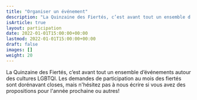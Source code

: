 ```yaml
---
title: "Organiser un événement"
description: "La Quinzaine des Fiertés, c’est avant tout un ensemble d’événements autour des cultures LGBTQIA+. Si vous souhaitez organiser un événement et le faire figurer au programme officiel, n’hésitez pas à nous le faire savoir. Nous pouvons également vous aider à l’organiser !"
isArticle: true
layout: participation
date: 2022-01-01T15:00:00+00:00
lastmod: 2022-01-01T15:00:00+00:00
draft: false
images: []
weight: 20
---
```


La Quinzaine des Fiertés, c’est avant tout un ensemble d’événements autour des cultures LGBTQI. 
Les demandes de participation au mois des fiertés sont dorénavant closes, mais n'hésitez pas à nous écrire si vous avez des propositions pour l'année prochaine ou autres!

<!--
Vous souhaitez organiser un événement pendant cette période, en rapport avec les cultures LGBTQIA+, et vous voulez le faire figurer au programme officiel ?
Remplissez le formulaire ci-après et nous vous recontacterons dans les plus brefs délais !
-->

<!--
- Votre structure
  - Nom de la structure
  - Adresse postale de la structure
  - Type de structure (Association, Entreprise, Collectif)
- Personne à contacter
  - Prénom et Nom
  - E-mail
  - Téléphone
- Votre événement
  - Titre de l'événement
  - Lieu
  - Date de l'événement
  - Heures de début et de fin
- Description (1100 caractères max.)
- Images (inclure un logo de votre structure en haute qualité)
-->
